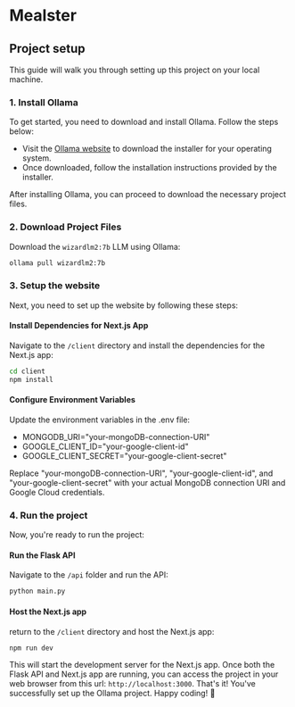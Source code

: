 # Mealster

## Project setup

This guide will walk you through setting up this project on your local machine.

### 1. Install Ollama

To get started, you need to download and install Ollama. Follow the steps below:

- Visit the [Ollama website](https://www.ollama.com/) to download the installer for your operating system.
- Once downloaded, follow the installation instructions provided by the installer.

After installing Ollama, you can proceed to download the necessary project files.

### 2. Download Project Files

Download the `wizardlm2:7b` LLM using Ollama:

```sh
ollama pull wizardlm2:7b
```

### 3. Setup the website

Next, you need to set up the website by following these steps:

#### Install Dependencies for Next.js App
Navigate to the `/client` directory and install the dependencies for the Next.js app:

```sh
cd client
npm install
```

#### Configure Environment Variables
Update the environment variables in the .env file:

- MONGODB_URI="your-mongoDB-connection-URI"
- GOOGLE_CLIENT_ID="your-google-client-id"
- GOOGLE_CLIENT_SECRET="your-google-client-secret"

Replace "your-mongoDB-connection-URI", "your-google-client-id", and "your-google-client-secret" with your actual MongoDB connection URI and Google Cloud credentials.

### 4. Run the project
Now, you're ready to run the project:

#### Run the Flask API
Navigate to the `/api` folder and run the API:

```sh
python main.py
```

#### Host the Next.js app

return to the `/client` directory and host the Next.js app:

```sh
npm run dev
```

This will start the development server for the Next.js app.
Once both the Flask API and Next.js app are running, you can access the project in your web browser from this url: `http://localhost:3000`.
That's it! You've successfully set up the Ollama project. Happy coding! 🚀
